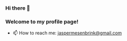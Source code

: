 
### Hi there 👋
### Welcome to my profile page!
- 📫 How to reach me: jaspermesenbrink@gmail.com
<!--
- My github CV can be found at Tedec1.github.io
<!--
**Tedec1/Tedec1** is a ✨ _special_ ✨ repository because its `README.md` (this file) appears on your GitHub profile.

Here are some ideas to get you started:

- 🔭 I’m currently working on ...
- 🌱 I’m currently learning ...
- 👯 I’m looking to collaborate on ...
- 🤔 I’m looking for help with ...
- 💬 Ask me about ...
- 📫 How to reach me: ...
- 😄 Pronouns: ...
- ⚡ Fun fact: ...
-->
